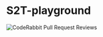 # S2T-playground

![CodeRabbit Pull Request Reviews](https://img.shields.io/coderabbit/prs/github/XxGodmoonxX/S2T-playground?utm_source=oss&utm_medium=github&utm_campaign=XxGodmoonxX%2FS2T-playground&labelColor=171717&color=FF570A&link=https%3A%2F%2Fcoderabbit.ai&label=CodeRabbit+Reviews)